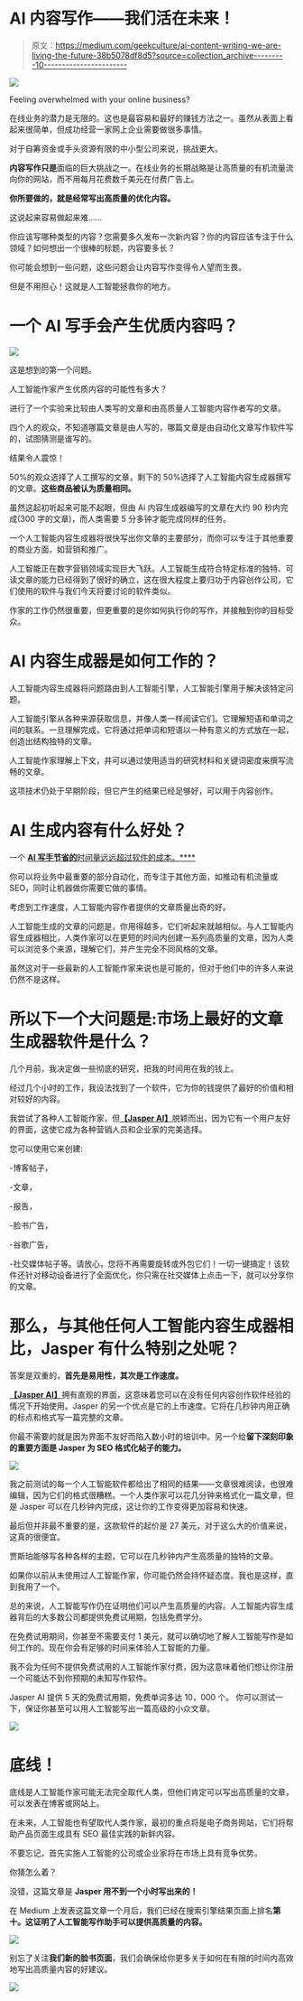 # AI 内容写作——我们活在未来！

> 原文：<https://medium.com/geekculture/ai-content-writing-we-are-living-the-future-38b5078df8d5?source=collection_archive---------10----------------------->

![](img/b09020add4ee907ca1875e357a8887a2.png)

Feeling overwhelmed with your online business?

在线业务的潜力是无限的。这也是最容易和最好的赚钱方法之一。虽然从表面上看起来很简单，但成功经营一家网上企业需要做很多事情。

对于自筹资金或手头资源有限的中小型公司来说，挑战更大。

**内容写作只是**面临的巨大挑战之一。在线业务的长期战略是让高质量的有机流量流向你的网站，而不用每月花费数千美元在付费广告上。

**你所要做的，就是经常写出高质量的优化内容。**

这说起来容易做起来难……

你应该写哪种类型的内容？您需要多久发布一次新内容？你的内容应该专注于什么领域？如何想出一个很棒的标题，内容要多长？

你可能会想到一些问题，这些问题会让内容写作变得令人望而生畏。

但是不用担心！这就是人工智能拯救你的地方。

# 一个 AI 写手会产生优质内容吗？

![](img/50fbb3542d92aefbac7be3d3d0db0cf7.png)

这是想到的第一个问题。

人工智能作家产生优质内容的可能性有多大？

进行了一个实验来比较由人类写的文章和由高质量人工智能内容作者写的文章。

四个人的观众，不知道哪篇文章是由人写的，哪篇文章是由自动化文章写作软件写的，试图猜测是谁写的。

结果令人震惊！

50%的观众选择了人工撰写的文章，剩下的 50%选择了人工智能内容生成器撰写的文章。**这些商品被认为质量相同。**

虽然这起初听起来可能不起眼，但由 Ai 内容生成器编写的文章在大约 90 秒内完成(300 字的文章)，而人类需要 5 分多钟才能完成同样的任务。

一个人工智能内容生成器将很快写出你文章的主要部分，而你可以专注于其他重要的商业方面，如营销和推广。

人工智能正在数字营销领域实现巨大飞跃。人工智能生成符合特定标准的独特、可读文章的能力已经得到了很好的确立，这在很大程度上要归功于内容创作公司，它们使用的软件与我们今天将要讨论的软件类似。

作家的工作仍然很重要，但更重要的是你如何执行你的写作，并接触到你的目标受众。

# AI 内容生成器是如何工作的？

人工智能内容生成器将问题路由到人工智能引擎，人工智能引擎用于解决该特定问题。

人工智能引擎从各种来源获取信息，并像人类一样阅读它们。它理解短语和单词之间的联系。一旦理解完成，它将通过把单词和短语以一种有意义的方式放在一起，创造出结构独特的文章。

人工智能作家理解上下文，并可以通过使用适当的研究材料和关键词密度来撰写流畅的文章。

这项技术仍处于早期阶段，但它产生的结果已经足够好，可以用于内容创作。

# AI 生成内容有什么好处？

一个 [**AI 写手节省的**时间量远远超过软件的成本。****](/geekculture/ai-writer-a-better-writer-than-you-461a09f3da77)

你可以将业务中最重要的部分自动化，而专注于其他方面，如推动有机流量或 SEO，同时让机器做你需要它做的事情。

考虑到工作速度，人工智能内容作者提供的文章质量出奇的好。

人工智能生成的文章的问题是，你用得越多，它们听起来就越相似。与人工智能内容生成器相比，人类作家可以在更短的时间内创建一系列高质量的文章，因为人类可以浏览多个来源，理解它们，并产生完全不同风格的文章。

虽然这对于一些最新的人工智能作家来说也是可能的，但对于他们中的许多人来说仍然不是这样。

# 所以下一个大问题是:市场上最好的文章生成器软件是什么？

几个月前，我决定做一些彻底的研究，把我的时间用在我的钱上。

经过几个小时的工作，我设法找到了一个软件，它为你的钱提供了最好的价值和相对较好的内容。

我尝试了各种人工智能作家，但[**【Jasper AI】**](https://jasper.ai/free-trial?fpr=work-smart-not-hard&fpr=work-smart-not-hard&fp_sid=sa)脱颖而出，因为它有一个用户友好的界面，这使它成为各种营销人员和企业家的完美选择。

您可以使用它来创建:

-博客帖子，

-文章，

-报告，

-脸书广告，

-谷歌广告，

-社交媒体帖子等。请放心，您将不再需要旋转或外包它们！一切一键搞定！该软件还针对移动设备进行了全面优化，你只需在社交媒体上点击一下，就可以分享你的文章。

# 那么，与其他任何人工智能内容生成器相比，Jasper 有什么特别之处呢？

答案是双重的，**首先是易用性，其次是工作速度。**

[**【Jasper AI】**](https://jasper.ai/free-trial?fpr=work-smart-not-hard&fpr=work-smart-not-hard&fp_sid=sa)拥有直观的界面，这意味着您可以在没有任何内容创作软件经验的情况下开始使用。Jasper 的另一个优点是它的上市速度。它将在几秒钟内用正确的标点和格式写一篇完整的文章。

你最不需要的就是因为界面不友好而陷入数小时的培训中。另一个给**留下深刻印象的重要方面是 Jasper 为 SEO 格式化帖子的能力。**

![](img/42afe39fc94bdd8806338d43fb292a0b.png)

我之前测试的每一个人工智能软件都给出了相同的结果——文章很难阅读，也很难编辑，因为它们的格式很糟糕。一个人类作家可以花几分钟来格式化一篇文章，但是 Jasper 可以在几秒钟内完成，这让你的工作变得更加容易和快速。

最后但并非最不重要的是，这款软件的起价是 27 美元，对于这么大的价值来说，这真的很便宜。

贾斯珀能够写各种各样的主题，它可以在几秒钟内产生高质量的独特的文章。

如果你以前从未使用过人工智能作家，你可能仍然会持怀疑态度。我也是这样，直到我用了一个。

总的来说，人工智能写作仍在证明他们可以产生高质量的内容。人工智能内容生成器背后的大多数公司都提供免费试用期，包括免费学分。

在免费试用期间，你甚至不需要支付 1 美元，就可以确切地了解人工智能写作是如何工作的。现在你会有足够的时间来体验人工智能的力量。

我不会为任何不提供免费试用的人工智能作家付费，因为这意味着他们想让你注册一个可能达不到你预期的未知写作软件。

Jasper AI 提供 5 天的免费试用期，免费单词多达 10，000 个。 你可以测试一下，保证你甚至可以用人工智能写出一篇高级的小众文章。

![](img/8389d34bf6c39ffc2c7db0e3e07af6d5.png)

# 底线！

底线是人工智能作家可能无法完全取代人类，但他们肯定可以写出高质量的文章，可以发表在博客或网站上。

在未来，人工智能也有望取代人类作家，最初的重点将是电子商务网站，它们将帮助产品页面生成具有 SEO 最佳实践的新鲜内容。

不要忘记，首先实施人工智能的公司或企业家将在市场上具有竞争优势。

你猜怎么着？

没错，这篇文章是 **Jasper 用不到一个小时写出来的！**

在 Medium 上发表这篇文章一个月后，我们已经在搜索引擎结果页面上排名**第十。这证明了人工智能写作助手可以提供高质量的内容。**

![](img/b93a0a627b5014572a10176ce0717c7f.png)

别忘了关注**我们新的脸书页面**，我们会确保给你更多关于如何在有限的时间内高效地写出高质量内容的好建议。

[![](img/635efe2ecb9d3660f86fa7dda7e56870.png)](https://www.facebook.com/eazycontentM)